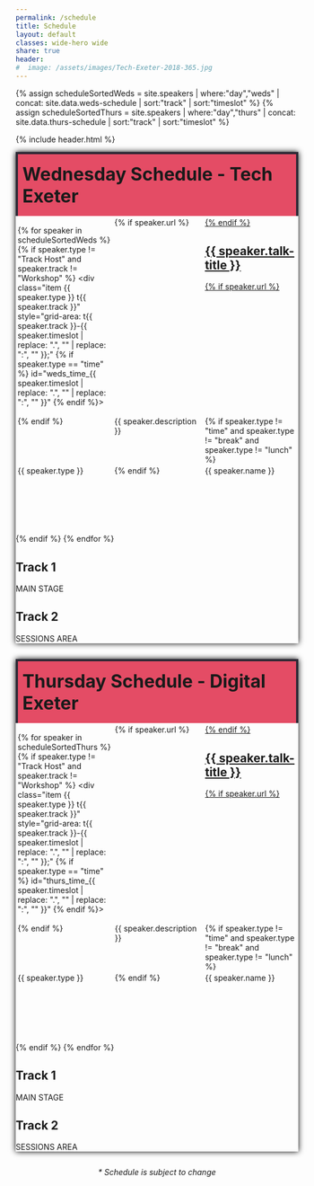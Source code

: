 ```yaml
---
permalink: /schedule
title: Schedule
layout: default
classes: wide-hero wide
share: true
header:
#  image: /assets/images/Tech-Exeter-2018-365.jpg
---
```

{% assign scheduleSortedWeds = site.speakers | where:"day","weds" | concat: site.data.weds-schedule | sort:"track" | sort:"timeslot" %}
{% assign scheduleSortedThurs = site.speakers | where:"day","thurs" | concat: site.data.thurs-schedule | sort:"track" | sort:"timeslot" %}

{% include header.html %}

<div id="main" class="wrapper style1">

<style type="text/css">

  .schedule-wrap {
      margin:1em 0em 2em;
      box-shadow:0px 0px 10px #000;
  }
  .schedule-wrap h1 {
    font-size: 2rem;
    background-color: #e44c65;
    padding: 0.5em 0.25em;
    margin:0px;
    border-top: 4px solid rgba(39,40,51,0.965);
    border-right: 4px solid rgba(39,40,51,0.965);
    border-left: 4px solid rgba(39,40,51,0.965);
  }
  #schedule {
    padding:0.25em;
    display: grid;
    grid-gap: 0.2em;
    gap:0.2em;
    grid-template-areas:
      "thead t1head t2head"
      "t-0900 t123-0900 t123-0900"
      "t-0915 t1-0915 t123-0915"
      "t-0930 t1-0930 t2-0930"
      "t-0945 t1-0930 t2-0930"
      "t-1000 t123-1000 t123-1000"
      "t-1015 t123-1000 t123-1000"
      "t-1030 t1-1030 t2-1030"
      "t-1045 t1-1030 t2-1030"
      "t-1100 t1-1030 t2-1030"
      "t-1115 t1-1030 t2-1030"
      "t-1130 t123-1130 t123-1130"
      "t-1145 t123-1130 t123-1130"
      "t-1200 t1-1200 t2-1200"
      "t-1215 t1-1200 t2-1200"
      "t-1230 t1-1200 t2-1200"
      "t-1245 t1-1200 t2-1200"
      "t-1300 t123-1300 t123-1300"
      "t-1315 t123-1300 t123-1300"
      "t-1330 t123-1330 t123-1330"
      "t-1345 t1-1345 t2-1345"
      "t-1400 t1-1345 t2-1345"
      "t-1415 t1-1345 t2-1345"
      "t-1430 t1-1345 t2-1345"
      "t-1445 t1-1445 t2-1445"
      "t-1500 t1-1500 t2-1500"
      "t-1515 t1-1515 t2-1500"
      "t-1530 t1-1530 t2-1530"
      "t-1545 t1-1545 t2-1530"
      "t-1600 t123-1600 t123-1600"
      "t-1615 t1-1615 t2-1615"
      "t-1630 t1-1615 t2-1615"
      "t-1645 t1-1615 t2-1615"
      "t-1700 t1-1615 t2-1615"
      "t-1715 t123-1715 t123-1715"
      "t-1730 t123-1730 t123-1730"
      "t-1745 t123-1745 t123-1745"
      "t-1800 t123-1800 t123-1800"
      ". t- t- ";
  }
  
  #schedule.thursday {

    padding:0.25em;
    display: grid;
    grid-gap: 0.2em;
    gap:0.2em;
    grid-template-areas:
      "thead t1head t2head"
      "t-0900 t123-0900 t123-0900"
      "t-0915 t1-0915 t123-0915"
      "t-0930 t1-0930 t2-0930"
      "t-0945 t1-0930 t2-0930"
      "t-1000 t123-1000 t123-1000"
      "t-1015 t123-1000 t123-1000"
      "t-1030 t1-1030 t2-1030"
      "t-1045 t1-1030 t2-1030"
      "t-1100 t1-1030 t2-1030"
      "t-1115 t1-1030 t2-1030"
      "t-1130 t123-1130 t123-1130"
      "t-1145 t123-1130 t123-1130"
      "t-1200 t1-1200 t2-1200"
      "t-1215 t1-1200 t2-1200"
      "t-1230 t1-1200 t2-1200"
      "t-1245 t1-1200 t2-1200"
      "t-1300 t123-1300 t123-1300"
      "t-1315 t123-1300 t123-1300"
      "t-1330 t123-1330 t123-1330"
      "t-1345 t1-1345 t2-1345"
      ".      t1-1345 t2-1355"
      ".      t1-1345 t2-1405"
      "t-1415 t1-1345 t2-1415"
      "t-1430 t1-1345 t2-1415"
      "t-1445 t1-1445 t2-1445"
      "t-1500 t1-1500 t2-1500"
      "t-1515 t1-1500 t2-1500"
      "t-1530 t1-1500 t2-1530"
      "t-1545 t1-1500 t2-1530"
      "t-1600 t123-1600 t123-1600"
      "t-1615 t1-1615 t2-1615"
      "t-1630 t1-1615 t2-1615"
      "t-1645 t1-1615 t2-1615"
      "t-1700 t1-1615 t123-1700"
      "t-1715 t123-1715 t123-1715"
      "t-1730 t123-1730 t123-1730"
      "t-1745 t123-1745 t123-1745"
      "t-1800 t123-1800 t123-1800"
      ". t- t- ";
  }
  #schedule .small-time {
    display:none;
  }

  @media screen and (max-width: 40em) {
      .schedule-wrap h1 {
        border:0px;
      }
      #schedule {

        box-shadow:none;
        padding:0px;

        grid-gap: 0px;
        gap:0px;
      }
      #schedule .time {
        display:none;
      }

      #schedule .small-time {
        display:inline-block;
      }
  }

 #workshops {

    margin:1em 0em 2em;
    background:#fff;
    box-shadow:0px 0px 10px #999;
    padding:0.25em;
    display: grid;
    grid-gap: 1em;
    gap:1em;
    grid-template-areas:
      "wmorning wmorning"
      "w1000 w1130"
      "wafternoon wafternoon"
      "w1400 w1445";
  }

  #workshops .description { 
    margin:1em 0em 0.5em;
  }
  #workshops .heading h2 { 
    background: #11999E;
    color: #fff;
    padding: 0.5em;
    margin:0px;
  }
  #workshops h2 { margin-top:0px; border-bottom:none; }

</style>

<div class="container">

<div class="schedule-wrap">
<h1 id="weds">Wednesday Schedule - Tech Exeter</h1>
<div id="schedule">

  {% for speaker in scheduleSortedWeds %}
  {% if speaker.type != "Track Host" and speaker.track != "Workshop" %}
    <div class="item {{ speaker.type }} t{{ speaker.track }}" style="grid-area: t{{ speaker.track }}-{{ speaker.timeslot | replace: ".", ""  | replace: ":", "" }};" {% if speaker.type == "time" %} id="weds_time_{{ speaker.timeslot | replace: ".", ""  | replace: ":", "" }}" {% endif %}>
    <div class="small-time">{{ speaker.timeslot }} </div>
    {% if speaker.url %}
    <a href="{{ speaker.url }}">
    {% endif %}
    <h2>{{ speaker.talk-title }}</h2>
    {% if speaker.url %}
    </a>
    {% endif %}
    <div class="description">{{ speaker.description }}</div>
    {% if speaker.type != "time" and  speaker.type != "break" and speaker.type != "lunch" %}
    <div class="type"> {{ speaker.type }}</div>
    {% endif %}
    <div class="speaker">{{ speaker.name }}</div>
    </div>
    {% endif %}
  {% endfor %}

  <div class="item head t1" style="grid-area: t1head;" id="track_1">
  <h2>Track 1</h2>
  MAIN STAGE
  </div>
  <div class="item head t2" style="grid-area: t2head;" id="track_2">
  <h2>Track 2</h2>
  SESSIONS AREA
  </div>

</div>
</div>


<div class="schedule-wrap">
<h1 id="thurs">Thursday Schedule - Digital Exeter</h1>
<div id="schedule" class="thursday">

  {% for speaker in scheduleSortedThurs %}
  {% if speaker.type != "Track Host" and speaker.track != "Workshop" %}
    <div class="item {{ speaker.type }} t{{ speaker.track }}" style="grid-area: t{{ speaker.track }}-{{ speaker.timeslot | replace: ".", ""  | replace: ":", "" }};" {% if speaker.type == "time" %} id="thurs_time_{{ speaker.timeslot | replace: ".", ""  | replace: ":", "" }}" {% endif %}>
    <div class="small-time">{{ speaker.timeslot }} </div>
    {% if speaker.url %}
    <a href="{{ speaker.url }}">
    {% endif %}
    <h2>{{ speaker.talk-title }}</h2>
    {% if speaker.url %}
    </a>
    {% endif %}
    <div class="description">{{ speaker.description }}</div>
    {% if speaker.type != "time" and  speaker.type != "break" and speaker.type != "lunch" %}
    <div class="type"> {{ speaker.type }}</div>
    {% endif %}
    <div class="speaker">{{ speaker.name }}</div>
    </div>
    {% endif %}
  {% endfor %}

  <div class="item head t1" style="grid-area: t1head;" id="track_1">
  <h2>Track 1</h2>
  MAIN STAGE
  </div>
  <div class="item head t2" style="grid-area: t2head;" id="track_2">
  <h2>Track 2</h2>
  SESSIONS AREA
  </div>

</div>
</div>

<div style="text-align:center;"><em>* Schedule is subject to change</em></div>

</div>

</div>